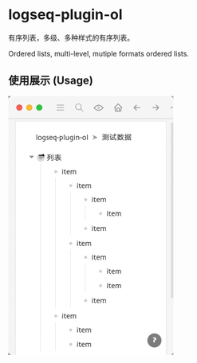 # logseq-plugin-ol

有序列表，多级、多种样式的有序列表。

Ordered lists, multi-level, mutiple formats ordered lists.

## 使用展示 (Usage)

![demo](./demo.gif)
